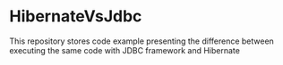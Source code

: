 # HibernateVsJdbc
This repository stores code example presenting the difference between executing the same code with JDBC framework and Hibernate
